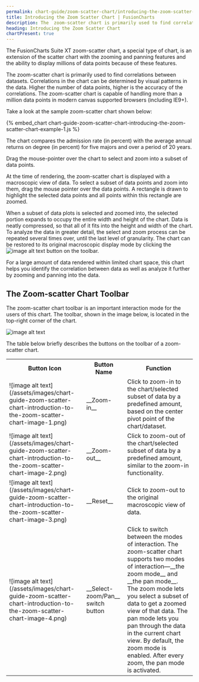 ```yaml
---
permalink: chart-guide/zoom-scatter-chart/introducing-the-zoom-scatter-chart.html
title: Introducing the Zoom Scatter Chart | FusionCharts
description: The  zoom-scatter chart is primarily used to find correlations between datasets. Correlations in the chart can be determined by visual patterns in the data.
heading: Introducing the Zoom Scatter Chart
chartPresent: true
---
```


The FusionCharts Suite XT zoom-scatter chart, a special type of chart, is an extension of the scatter chart with the zooming and panning features and the ability to display millions of data points because of these features.

The  zoom-scatter chart is primarily used to find correlations between datasets. Correlations in the chart can be determined by visual patterns in the data. Higher the number of data points, higher is the accuracy of the correlations. The zoom-scatter chart is capable of handling more than a million data points in modern canvas supported browsers (including IE9+).

Take a look at the sample zoom-scatter chart shown below:

{% embed_chart chart-guide-zoom-scatter-chart-introducing-the-zoom-scatter-chart-example-1.js %}

The chart compares the admission rate (in percent) with the average annual returns on degree (in percent) for five majors and over a period of 20 years.

Drag the mouse-pointer over the chart to select and zoom into a subset of data points.

At the time of rendering, the zoom-scatter chart is displayed with a macroscopic view of  data. To select a subset of data points and zoom into them, drag the mouse pointer over the data points. A rectangle is drawn to highlight the selected data points and all points within this rectangle are zoomed. 

When a subset of data plots is selected and zoomed into, the selected portion expands to occupy the entire width and height of the chart. Data is neatly compressed, so that all of it fits into the height and width of the chart. To analyze the data in greater detail, the select and zoom process can be repeated several times over, until the last level of granularity. The chart can be restored to its original macroscopic display mode by clicking the ![image alt text](/assets/images/chart-guide-zoom-scatter-chart-introduction-to-the-zoom-scatter-chart-image-6.png) button on the toolbar. 

For a large amount of data rendered within limited chart space, this chart helps you identify the correlation between data as well as analyze it further by zooming and panning into the data.

## The Zoom-scatter Chart Toolbar

The zoom-scatter chart toolbar is an important interaction mode for the users of this chart. The toolbar, shown in the image below, is located in the top-right corner of the chart.

![image alt text](/assets/images/chart-guide-zoom-scatter-chart-introduction-to-the-zoom-scatter-chart-image-5.png)

The table below briefly describes the buttons on the toolbar of a zoom-scatter chart.

<table>
  <tr>
    <th> Button Icon </th>
    <th> Button Name </th>
    <th> Function </th>
  </tr>
  <tr> 
    <td> ![image alt text](/assets/images/chart-guide-zoom-scatter-chart-introduction-to-the-zoom-scatter-chart-image-1.png) </td>
    <td> __Zoom-in__ </td>
    <td> Click to zoom-in to the chart/selected subset of data by a predefined amount, based on the center pivot point of the chart/dataset. </td>
  </tr>
  <tr>
    <td> ![image alt text](/assets/images/chart-guide-zoom-scatter-chart-introduction-to-the-zoom-scatter-chart-image-2.png) </td>
    <td> __Zoom-out__ </td> 
    <td> Click to zoom-out of the chart/selected subset of data by a predefined amount, similar to the zoom-in functionality. </td>
  </tr>
  <tr>
    <td> ![image alt text](/assets/images/chart-guide-zoom-scatter-chart-introduction-to-the-zoom-scatter-chart-image-3.png) </td>
    <td> __Reset__ </td>
    <td> Click to zoom-out to the original macroscopic view of data. </td>
  </tr>
  <tr>
    <td> ![image alt text](/assets/images/chart-guide-zoom-scatter-chart-introduction-to-the-zoom-scatter-chart-image-4.png) </td>
    <td> __Select-zoom/Pan__ switch button </td>
    <td> Click to switch between the modes of interaction. The zoom-scatter chart supports two modes of interaction—__the zoom mode__ and __the pan mode__. The zoom mode lets you select a subset of data to get a zoomed view of that data. The pan mode lets you pan through the data in the current chart view. By default, the zoom mode is enabled. After every zoom, the pan mode is activated. </td>
  </tr> 
</table>